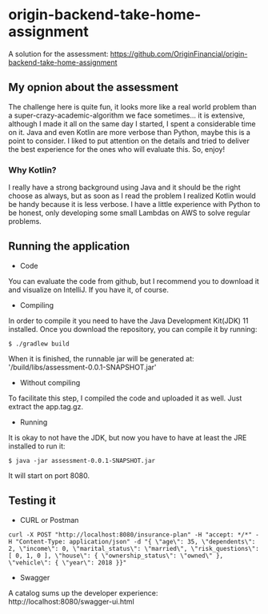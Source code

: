 # origin-backend-take-home-assignment
A solution for the assessment: https://github.com/OriginFinancial/origin-backend-take-home-assignment

## My opnion about the assessment
The challenge here is quite fun, it looks more like a real world problem than a super-crazy-academic-algorithm we face sometimes... it is extensive, although I made it all on the same day I started, I spent a considerable time on it.
Java and even Kotlin are more verbose than Python, maybe this is a point to consider. I liked to put attention on the details and tried to deliver the best experience for the ones who will evaluate this. So, enjoy!

### Why Kotlin?
I really have a strong background using Java and it should be the right choose as always, but as soon as I read the problem I realized Kotlin would be handy because it is less verbose. I have a little experience with Python to be honest, only developing some small Lambdas on AWS to solve regular problems.

## Running the application
- Code

You can evaluate the code from github, but I recommend you to download it and visualize on IntelliJ. If you have it, of course.

- Compiling

In order to compile it you need to have the Java Development Kit(JDK) 11 installed. Once you download the repository, you can compile it by running:
```
$ ./gradlew build
```

When it is finished, the runnable jar will be generated at: '/build/libs/assessment-0.0.1-SNAPSHOT.jar'

- Without compiling

To facilitate this step, I compiled the code and uploaded it as well. Just extract the app.tag.gz.

- Running

It is okay to not have the JDK, but now you have to have at least the JRE installed to run it:
```
$ java -jar assessment-0.0.1-SNAPSHOT.jar
```

It will start on port 8080.

## Testing it

- CURL or Postman
```
curl -X POST "http://localhost:8080/insurance-plan" -H "accept: */*" -H "Content-Type: application/json" -d "{ \"age\": 35, \"dependents\": 2, \"income\": 0, \"marital_status\": \"married\", \"risk_questions\": [ 0, 1, 0 ], \"house\": { \"ownership_status\": \"owned\" }, \"vehicle\": { \"year\": 2018 }}"
```

- Swagger

A catalog sums up the developer experience:  
http://localhost:8080/swagger-ui.html